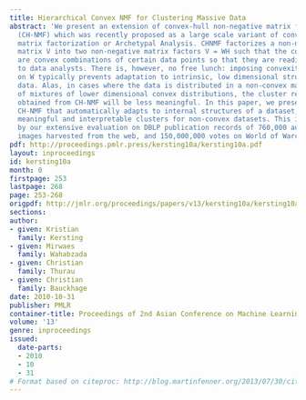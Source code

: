 ```yaml
---
title: Hierarchical Convex NMF for Clustering Massive Data
abstract: 'We present an extension of convex-hull non-negative matrix factorization
  (CH-NMF) which was recently proposed as a large scale variant of convex non-negative
  matrix factorization or Archetypal Analysis. CHNMF factorizes a non-negative data
  matrix V into two non-negative matrix factors V = WH such that the columns of W
  are convex combinations of certain data points so that they are readily interpretable
  to data analysts. There is, however, no free lunch: imposing convexity constraints
  on W typically prevents adaptation to intrinsic, low dimensional structures in the
  data. Alas, in cases where the data is distributed in a non-convex manner or consists
  of mixtures of lower dimensional convex distributions, the cluster representatives
  obtained from CH-NMF will be less meaningful. In this paper, we present a hierarchical
  CH-NMF that automatically adapts to internal structures of a dataset, hence it yields
  meaningful and interpretable clusters for non-convex datasets. This is also confirmed
  by our extensive evaluation on DBLP publication records of 760,000 authors, 4,000,000
  images harvested from the web, and 150,000,000 votes on World of Warcraft guilds.'
pdf: http://proceedings.pmlr.press/kersting10a/kersting10a.pdf
layout: inproceedings
id: kersting10a
month: 0
firstpage: 253
lastpage: 268
page: 253-268
origpdf: http://jmlr.org/proceedings/papers/v13/kersting10a/kersting10a.pdf
sections: 
author:
- given: Kristian
  family: Kersting
- given: Mirwaes
  family: Wahabzada
- given: Christian
  family: Thurau
- given: Christian
  family: Bauckhage
date: 2010-10-31
publisher: PMLR
container-title: Proceedings of 2nd Asian Conference on Machine Learning
volume: '13'
genre: inproceedings
issued:
  date-parts:
  - 2010
  - 10
  - 31
# Format based on citeproc: http://blog.martinfenner.org/2013/07/30/citeproc-yaml-for-bibliographies/
---
```

